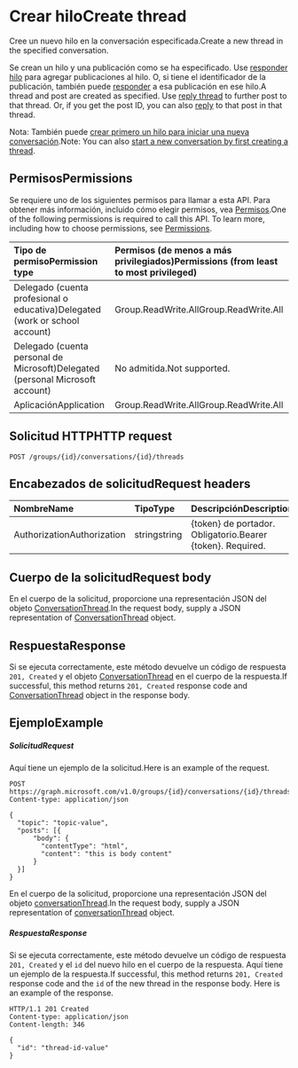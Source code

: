 # <a name="create-thread"></a><span data-ttu-id="df696-101">Crear hilo</span><span class="sxs-lookup"><span data-stu-id="df696-101">Create thread</span></span>

<span data-ttu-id="df696-102">Cree un nuevo hilo en la conversación especificada.</span><span class="sxs-lookup"><span data-stu-id="df696-102">Create a new thread in the specified conversation.</span></span> 

<span data-ttu-id="df696-p101">Se crean un hilo y una publicación como se ha especificado. Use [responder hilo](conversationthread_reply.md) para agregar publicaciones al hilo. O, si tiene el identificador de la publicación, también puede [responder](post_reply.md) a esa publicación en ese hilo.</span><span class="sxs-lookup"><span data-stu-id="df696-p101">A thread and post are created as specified. Use [reply thread](conversationthread_reply.md) to further post to that thread. Or, if you get the post ID, you can also [reply](post_reply.md) to that post in that thread.</span></span>

<span data-ttu-id="df696-106">Nota: También puede [crear primero un hilo para iniciar una nueva conversación](group_post_threads.md).</span><span class="sxs-lookup"><span data-stu-id="df696-106">Note: You can also [start a new conversation by first creating a thread](group_post_threads.md).</span></span>

## <a name="permissions"></a><span data-ttu-id="df696-107">Permisos</span><span class="sxs-lookup"><span data-stu-id="df696-107">Permissions</span></span>
<span data-ttu-id="df696-p102">Se requiere uno de los siguientes permisos para llamar a esta API. Para obtener más información, incluido cómo elegir permisos, vea [Permisos](../../../concepts/permissions_reference.md).</span><span class="sxs-lookup"><span data-stu-id="df696-p102">One of the following permissions is required to call this API. To learn more, including how to choose permissions, see [Permissions](../../../concepts/permissions_reference.md).</span></span>

|<span data-ttu-id="df696-110">Tipo de permiso</span><span class="sxs-lookup"><span data-stu-id="df696-110">Permission type</span></span>      | <span data-ttu-id="df696-111">Permisos (de menos a más privilegiados)</span><span class="sxs-lookup"><span data-stu-id="df696-111">Permissions (from least to most privileged)</span></span>              |
|:--------------------|:---------------------------------------------------------|
|<span data-ttu-id="df696-112">Delegado (cuenta profesional o educativa)</span><span class="sxs-lookup"><span data-stu-id="df696-112">Delegated (work or school account)</span></span> | <span data-ttu-id="df696-113">Group.ReadWrite.All</span><span class="sxs-lookup"><span data-stu-id="df696-113">Group.ReadWrite.All</span></span>    |
|<span data-ttu-id="df696-114">Delegado (cuenta personal de Microsoft)</span><span class="sxs-lookup"><span data-stu-id="df696-114">Delegated (personal Microsoft account)</span></span> | <span data-ttu-id="df696-115">No admitida.</span><span class="sxs-lookup"><span data-stu-id="df696-115">Not supported.</span></span>    |
|<span data-ttu-id="df696-116">Aplicación</span><span class="sxs-lookup"><span data-stu-id="df696-116">Application</span></span> | <span data-ttu-id="df696-117">Group.ReadWrite.All</span><span class="sxs-lookup"><span data-stu-id="df696-117">Group.ReadWrite.All</span></span> |

## <a name="http-request"></a><span data-ttu-id="df696-118">Solicitud HTTP</span><span class="sxs-lookup"><span data-stu-id="df696-118">HTTP request</span></span>
<!-- { "blockType": "ignored" } -->
```http
POST /groups/{id}/conversations/{id}/threads
```
## <a name="request-headers"></a><span data-ttu-id="df696-119">Encabezados de solicitud</span><span class="sxs-lookup"><span data-stu-id="df696-119">Request headers</span></span>
| <span data-ttu-id="df696-120">Nombre</span><span class="sxs-lookup"><span data-stu-id="df696-120">Name</span></span>       | <span data-ttu-id="df696-121">Tipo</span><span class="sxs-lookup"><span data-stu-id="df696-121">Type</span></span> | <span data-ttu-id="df696-122">Descripción</span><span class="sxs-lookup"><span data-stu-id="df696-122">Description</span></span>|
|:---------------|:--------|:----------|
| <span data-ttu-id="df696-123">Authorization</span><span class="sxs-lookup"><span data-stu-id="df696-123">Authorization</span></span>  | <span data-ttu-id="df696-124">string</span><span class="sxs-lookup"><span data-stu-id="df696-124">string</span></span>  | <span data-ttu-id="df696-p103">{token} de portador. Obligatorio.</span><span class="sxs-lookup"><span data-stu-id="df696-p103">Bearer {token}. Required.</span></span> |

## <a name="request-body"></a><span data-ttu-id="df696-127">Cuerpo de la solicitud</span><span class="sxs-lookup"><span data-stu-id="df696-127">Request body</span></span>
<span data-ttu-id="df696-128">En el cuerpo de la solicitud, proporcione una representación JSON del objeto [ConversationThread](../resources/conversationthread.md).</span><span class="sxs-lookup"><span data-stu-id="df696-128">In the request body, supply a JSON representation of [ConversationThread](../resources/conversationthread.md) object.</span></span>

## <a name="response"></a><span data-ttu-id="df696-129">Respuesta</span><span class="sxs-lookup"><span data-stu-id="df696-129">Response</span></span>

<span data-ttu-id="df696-130">Si se ejecuta correctamente, este método devuelve un código de respuesta `201, Created` y el objeto [ConversationThread](../resources/conversationthread.md) en el cuerpo de la respuesta.</span><span class="sxs-lookup"><span data-stu-id="df696-130">If successful, this method returns `201, Created` response code and [ConversationThread](../resources/conversationthread.md) object in the response body.</span></span>

## <a name="example"></a><span data-ttu-id="df696-131">Ejemplo</span><span class="sxs-lookup"><span data-stu-id="df696-131">Example</span></span>
##### <a name="request"></a><span data-ttu-id="df696-132">Solicitud</span><span class="sxs-lookup"><span data-stu-id="df696-132">Request</span></span>
<span data-ttu-id="df696-133">Aquí tiene un ejemplo de la solicitud.</span><span class="sxs-lookup"><span data-stu-id="df696-133">Here is an example of the request.</span></span>
<!-- {
  "blockType": "request",
  "name": "create_conversationthread_from_conversation"
}-->
```http
POST https://graph.microsoft.com/v1.0/groups/{id}/conversations/{id}/threads
Content-type: application/json

{
  "topic": "topic-value",
  "posts": [{
      "body": {
        "contentType": "html",
        "content": "this is body content"
      }
  }]
}
```
<span data-ttu-id="df696-134">En el cuerpo de la solicitud, proporcione una representación JSON del objeto [conversationThread](../resources/conversationthread.md).</span><span class="sxs-lookup"><span data-stu-id="df696-134">In the request body, supply a JSON representation of [conversationThread](../resources/conversationthread.md) object.</span></span>
##### <a name="response"></a><span data-ttu-id="df696-135">Respuesta</span><span class="sxs-lookup"><span data-stu-id="df696-135">Response</span></span>

<span data-ttu-id="df696-p104">Si se ejecuta correctamente, este método devuelve un código de respuesta `201, Created` y el `id` del nuevo hilo en el cuerpo de la respuesta. Aquí tiene un ejemplo de la respuesta.</span><span class="sxs-lookup"><span data-stu-id="df696-p104">If successful, this method returns `201, Created` response code and the `id` of the new thread in the response body. Here is an example of the response.</span></span> 
<!-- {
  "blockType": "response",
  "truncated": true,
  "@odata.type": "microsoft.graph.conversationThread"
} -->
```http
HTTP/1.1 201 Created
Content-type: application/json
Content-length: 346

{
  "id": "thread-id-value"
}
```

<!-- uuid: 8fcb5dbc-d5aa-4681-8e31-b001d5168d79
2015-10-25 14:57:30 UTC -->
<!-- {
  "type": "#page.annotation",
  "description": "Create thread",
  "keywords": "",
  "section": "documentation",
  "tocPath": ""
}-->
